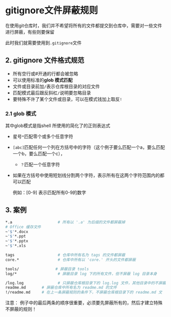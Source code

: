 # gitignore文件屏蔽规则

在使用git仓库时，我们并不希望将所有的文件都提交到仓库中，需要对一些文件进行屏蔽，有些则要保留

此时我们就需要使用到`.gitignore`文件

## 2. gitignore 文件格式规范

- 所有空行或#开通的行都会被忽略
- 可以使用标准的**glob 模式匹配**
- 文件或目录前加`/`表示仓库根目录的对应文件
- 匹配模式最后跟反斜杠`/`说明要忽略目录
- 要特殊不许了某个文件或目录，可以在模式钱加上取反`!`

### 2.1 glob 模式

其中glob模式是指shell 所使用的简化了的正则表达式

- 星号`*`匹配零个或多个任意字符

- `[abc]`匹配任何一个列在方括号中的字符（这个例子要么匹配一个a，要么匹配一个b，要么匹配一个c），

  - `？`匹配一个任意字符

- 如果在方括号中使用短划线分割两个字符，表示所有在这两个字符范围内的都可以匹配

  例如：[0-9] 表示匹配所有0-9的数字

## 3. 案例

```bash
*.a                    # 所有以 '.a' 为后缀的文件都屏蔽掉
# Office 缓存文件
~'$'*.docx
~'$'*.ppt
~'$'*.pptx 
~'$'*.xls

tags                   # 仓库中所有名为 tags 的文件都屏蔽
core.*                 # 仓库中所有以 'core.' 开头的文件都屏蔽

tools/                # 屏蔽目录 tools
log/*                  # 屏蔽目录 log 下的所有文件，但不屏蔽 log 目录本身

/log.log               # 只屏蔽仓库根目录下的 log.log 文件，其他目录中的不屏蔽
readme.md       # 屏蔽仓库中所有名为 readme.md 的文件
!/readme.md     # 在上一条屏蔽规则的条件下，不屏蔽仓库根目录下的 readme.md 文
```

注意：
例子中的最后两条的顺序很重要，必须要先屏蔽所有的，然后才建立特殊不屏蔽的规则！